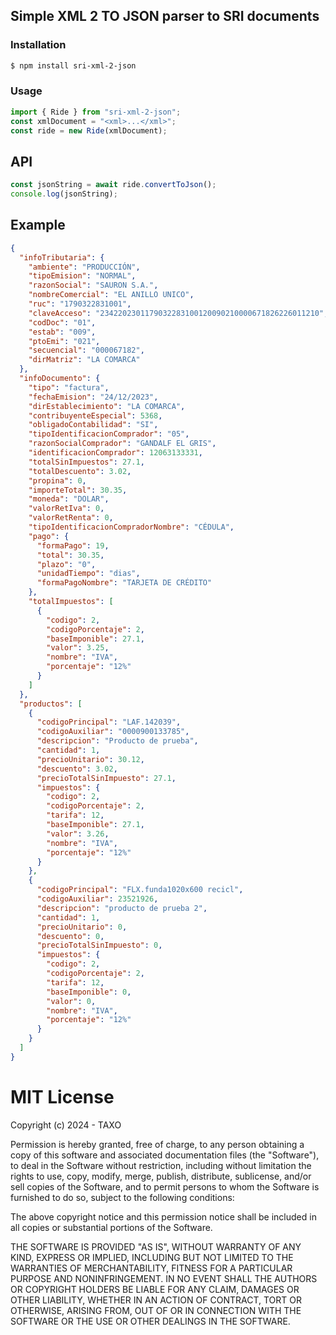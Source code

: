 ## Simple XML 2 TO JSON parser to SRI documents

### Installation

```bash
$ npm install sri-xml-2-json
```

### Usage

```javascript
import { Ride } from "sri-xml-2-json";
const xmlDocument = "<xml>...</xml>";
const ride = new Ride(xmlDocument);
```

## API

```javascript
const jsonString = await ride.convertToJson();
console.log(jsonString);
```

## Example

```json
{
  "infoTributaria": {
    "ambiente": "PRODUCCIÓN",
    "tipoEmision": "NORMAL",
    "razonSocial": "SAURON S.A.",
    "nombreComercial": "EL ANILLO UNICO",
    "ruc": "1790322831001",
    "claveAcceso": "2342202301179032283100120090210000671826226011210",
    "codDoc": "01",
    "estab": "009",
    "ptoEmi": "021",
    "secuencial": "000067182",
    "dirMatriz": "LA COMARCA"
  },
  "infoDocumento": {
    "tipo": "factura",
    "fechaEmision": "24/12/2023",
    "dirEstablecimiento": "LA COMARCA",
    "contribuyenteEspecial": 5368,
    "obligadoContabilidad": "SI",
    "tipoIdentificacionComprador": "05",
    "razonSocialComprador": "GANDALF EL GRIS",
    "identificacionComprador": 12063133331,
    "totalSinImpuestos": 27.1,
    "totalDescuento": 3.02,
    "propina": 0,
    "importeTotal": 30.35,
    "moneda": "DOLAR",
    "valorRetIva": 0,
    "valorRetRenta": 0,
    "tipoIdentificacionCompradorNombre": "CÉDULA",
    "pago": {
      "formaPago": 19,
      "total": 30.35,
      "plazo": "0",
      "unidadTiempo": "dias",
      "formaPagoNombre": "TARJETA DE CRÉDITO"
    },
    "totalImpuestos": [
      {
        "codigo": 2,
        "codigoPorcentaje": 2,
        "baseImponible": 27.1,
        "valor": 3.25,
        "nombre": "IVA",
        "porcentaje": "12%"
      }
    ]
  },
  "productos": [
    {
      "codigoPrincipal": "LAF.142039",
      "codigoAuxiliar": "0000900133785",
      "descripcion": "Producto de prueba",
      "cantidad": 1,
      "precioUnitario": 30.12,
      "descuento": 3.02,
      "precioTotalSinImpuesto": 27.1,
      "impuestos": {
        "codigo": 2,
        "codigoPorcentaje": 2,
        "tarifa": 12,
        "baseImponible": 27.1,
        "valor": 3.26,
        "nombre": "IVA",
        "porcentaje": "12%"
      }
    },
    {
      "codigoPrincipal": "FLX.funda1020x600 recicl",
      "codigoAuxiliar": 23521926,
      "descripcion": "producto de prueba 2",
      "cantidad": 1,
      "precioUnitario": 0,
      "descuento": 0,
      "precioTotalSinImpuesto": 0,
      "impuestos": {
        "codigo": 2,
        "codigoPorcentaje": 2,
        "tarifa": 12,
        "baseImponible": 0,
        "valor": 0,
        "nombre": "IVA",
        "porcentaje": "12%"
      }
    }
  ]
}
```

# MIT License

Copyright (c) 2024 - TAXO

Permission is hereby granted, free of charge, to any person obtaining a copy
of this software and associated documentation files (the "Software"), to deal
in the Software without restriction, including without limitation the rights
to use, copy, modify, merge, publish, distribute, sublicense, and/or sell
copies of the Software, and to permit persons to whom the Software is
furnished to do so, subject to the following conditions:

The above copyright notice and this permission notice shall be included in all
copies or substantial portions of the Software.

THE SOFTWARE IS PROVIDED "AS IS", WITHOUT WARRANTY OF ANY KIND, EXPRESS OR
IMPLIED, INCLUDING BUT NOT LIMITED TO THE WARRANTIES OF MERCHANTABILITY,
FITNESS FOR A PARTICULAR PURPOSE AND NONINFRINGEMENT. IN NO EVENT SHALL THE
AUTHORS OR COPYRIGHT HOLDERS BE LIABLE FOR ANY CLAIM, DAMAGES OR OTHER
LIABILITY, WHETHER IN AN ACTION OF CONTRACT, TORT OR OTHERWISE, ARISING FROM,
OUT OF OR IN CONNECTION WITH THE SOFTWARE OR THE USE OR OTHER DEALINGS IN THE
SOFTWARE.
